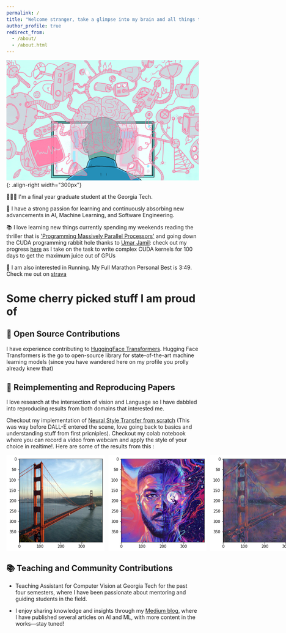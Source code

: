 ```yaml
---
permalink: /
title: "Welcome stranger, take a glimpse into my brain and all things that excite me"
author_profile: true
redirect_from: 
  - /about/
  - /about.html
---
```


![Illustration](/images/banner.gif){: .align-right width="300px"}

👨🏻‍💻 I'm a final year graduate student at the Georgia Tech.

🔬 I have a strong passion for learning and continuously absorbing new advancements in AI, Machine Learning, and Software Engineering.

📚 I love learning new things currently spending my weekends reading the thriller that is ['Programming Massively Parallel Processors'](https://www.amazon.com/Programming-Massively-Parallel-Processors-Hands/dp/0124159923) and going down the CUDA programming rabbit hole thanks to [Umar Jamil](https://x.com/hkproj): check out my progress [here](https://github.com/p-kris10/100DaysofGPU) as I take on the task to write complex CUDA kernels for 100 days to get the maximum juice out of GPUs

🏃 I am also interested in Running. My Full Marathon Personal Best is 3:49. Check me out on [strava](https://strava.app.link/v1seLviw3Qb)

# Some cherry picked stuff I am proud of

## 🤖 Open Source Contributions
I have experience contributing to [HuggingFace Transformers](https://github.com/huggingface/transformers/pull/31131). Hugging Face Transformers is the go to open-source library for state-of-the-art machine learning models (since you have wandered here on my profile you prolly already knew that)


## 📜 Reimplementing and Reproducing Papers
I love research at the intersection of vision and Language so I have dabbled into reproducing results from both domains that interested me.


Checkout my implementation of [Neural Style Transfer from scratch](https://github.com/p-kris10/Universal-NST/blob/main/UniversalNST.ipynb) (This was way before DALL-E entered the scene, love going back to basics and understanding stuff from first pricniples). Checkout my colab notebook where you can record a video from webcam and apply the style of your choice in realtime!. Here are some of the results from this : 

<div style="display: flex; gap: 10px;">
    <img src="/images/bridge.png" alt="Apple">
    <img src="/images/style.png" alt="Pen">
    <img src="/images/result.png" alt="ApplePen">
</div>






## 📚 Teaching and Community Contributions
- Teaching Assistant for Computer Vision at Georgia Tech for the past four semesters, where I have been passionate about mentoring and guiding students in the field.

- I enjoy sharing knowledge and insights through my [Medium blog](https://medium.com/@26pkristen), where I have published several articles on AI and ML, with more content in the works—stay tuned!